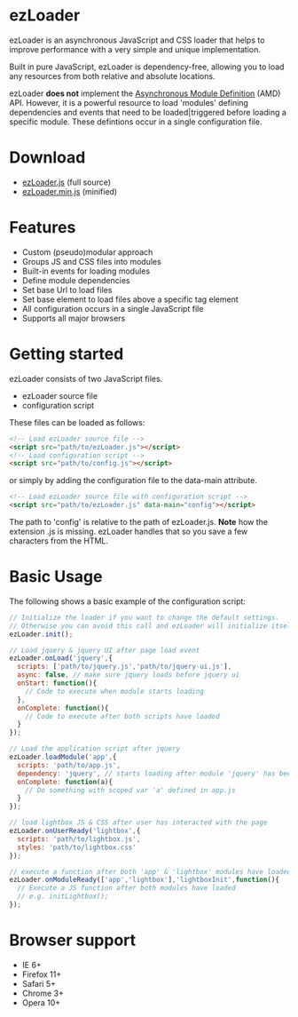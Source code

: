 ezLoader
===========

ezLoader is an asynchronous JavaScript and CSS loader that helps to improve performance with a very simple and unique implementation.

Built in pure JavaScript, ezLoader is dependency-free, allowing you to load any resources from both relative and absolute locations.

ezLoader **does not** implement the [Asynchronous Module Definition](https://github.com/amdjs/amdjs-api/wiki/AMD) (AMD) API. However, it is a powerful resource to load 'modules' defining dependencies and events that need to be loaded|triggered before loading a specific module. These defintions occur in a single configuration file.

Download
===========

* [ezLoader.js](https://github.com/fsevilla/ezLoader/raw/master/ezLoader.js) (full source)
* [ezLoader.min.js](https://github.com/fsevilla/ezLoader/raw/master/ezLoader.min.js) (minified)

Features
===========

* Custom (pseudo)modular approach
* Groups JS and CSS files into modules
* Built-in events for loading modules
* Define module dependencies
* Set base Url to load files
* Set base element to load files above a specific tag element
* All configuration occurs in a single JavaScript file
* Supports all major browsers

Getting started
===========

ezLoader consists of two JavaScript files. 
* ezLoader source file
* configuration script

These files can be loaded as follows:
```html
<!-- Load ezLoader source file -->
<script src="path/to/ezLoader.js"></script>
<!-- Load configuration script -->
<script src="path/to/config.js"></script>
```

or simply by adding the configuration file to the data-main attribute. 
```html
<!-- Load ezLoader source file with configuration script -->
<script src="path/to/ezLoader.js" data-main="config"></script>
```

The path to 'config' is relative to the path of ezLoader.js. **Note** how the extension .js is missing. ezLoader handles that so you save a few characters from the HTML.

Basic Usage
===========

The following shows a basic example of the configuration script:

```js
// Initialize the loader if you want to change the default settings. 
// Otherwise you can avoid this call and ezLoader will initialize itself on page load.
ezLoader.init();

// Load jquery & jquery UI after page load event
ezLoader.onLoad('jquery',{
  scripts: ['path/to/jquery.js','path/to/jquery-ui.js'],
  async: false, // make sure jquery loads before jquery ui
  onStart: function(){
    // Code to execute when module starts loading
  },
  onComplete: function(){
    // Code to execute after both scripts have loaded
  }
});

// Load the application script after jquery
ezLoader.loadModule('app',{
  scripts: 'path/to/app.js',
  dependency: 'jquery', // starts loading after module 'jquery' has been fully loaded
  onComplete: function(a){
    // Do something with scoped var 'a' defined in app.js
  }
});

// load lightbox JS & CSS after user has interacted with the page
ezLoader.onUserReady('lightbox',{
  scripts: 'path/to/lightbox.js',
  styles: 'path/to/lightbox.css'
});

// execute a function after both 'app' & 'lightbox' modules have loaded
ezLoader.onModuleReady(['app','lightbox'],'lightboxInit',function(){
  // Execute a JS function after both modules have loaded
  // e.g. initLightbox();
});

```

Browser support
===========

* IE 6+
* Firefox 11+
* Safari 5+
* Chrome 3+
* Opera 10+
